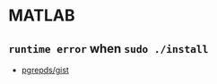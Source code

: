 # MATLAB

## `runtime error` when `sudo ./install`

* [pgrepds/gist](https://gist.github.com/pgrepds/7c9a7e29a8b649369951e2002a85a3d0)
